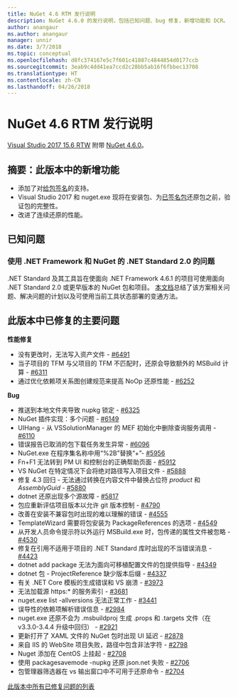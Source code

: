 ```yaml
---
title: NuGet 4.6 RTM 发行说明
description: NuGet 4.6.0 的发行说明，包括已知问题、bug 修复、新增功能和 DCR。
author: anangaur
ms.author: anangaur
manager: unnir
ms.date: 3/7/2018
ms.topic: conceptual
ms.openlocfilehash: d8fc374167e5c7f601c41887c4844854d0177ccb
ms.sourcegitcommit: 3eab9c4dd41ea7ccd2c28bb5ab16f6fbbec13708
ms.translationtype: HT
ms.contentlocale: zh-CN
ms.lasthandoff: 04/26/2018
---
```

# <a name="nuget-46-rtm-release-notes"></a>NuGet 4.6 RTM 发行说明

[Visual Studio 2017 15.6 RTW](https://www.visualstudio.com/news/releasenotes/vs2017-relnotes) 附带 [NuGet 4.6.0](https://dist.nuget.org/win-x86-commandline/v4.6.0/nuget.exe)。

## <a name="summary-whats-new-in-this-release"></a>摘要：此版本中的新增功能
* 添加了对[给包签名](https://docs.microsoft.com/en-us/nuget/create-packages/sign-a-package)的支持。  
* Visual Studio 2017 和 nuget.exe 现将在安装包、为[已签名包](https://docs.microsoft.com/en-us/nuget/reference/signed-packages-reference)还原包之前，验证包的完整性。
* 改进了连续还原的性能。

## <a name="known-issues"></a>已知问题
### <a name="issues-with-net-standard-20-with-net-framework--nuget"></a>使用 .NET Framework 和 NuGet 的 .NET Standard 2.0 的问题 

.NET Standard 及其工具旨在使面向 .NET Framework 4.6.1 的项目可使用面向 .NET Standard 2.0 或更早版本的 NuGet 包和项目。 [本文档](https://github.com/dotnet/standard/issues/481)总结了该方案相关问题、解决问题的计划以及可使用当前工具状态部署的变通方法。

## <a name="top-issues-fixed-in-this-release"></a>此版本中已修复的主要问题

**性能修复**
* 没有更改时，无法写入资产文件 - [#6491](https://github.com/NuGet/Home/issues/6491)
* 当子项目的 TFM 与父项目的 TFM 不匹配时，还原会导致额外的 MSBuild 计算 - [#6311](https://github.com/NuGet/Home/issues/6311)
* 通过优化依赖项关系图创建规范来提高 NoOp 还原性能 - [#6252](https://github.com/NuGet/Home/issues/6252)

**Bug**
* 推送到本地文件夹导致 nupkg 锁定 - [#6325](https://github.com/NuGet/Home/issues/6325)
* NuGet 插件实现：多个问题 - [#6149](https://github.com/NuGet/Home/issues/6149)
* UIHang - 从 VSSolutionManager 的 MEF 初始化中删除查询服务调用 - [#6110](https://github.com/NuGet/Home/issues/6110)
* 错误报告已取消的包下载任务发生异常 - [#6096](https://github.com/NuGet/Home/issues/6096)
* NuGet.exe 在程序集名称中用“%2B”替换“+”- [#5956](https://github.com/NuGet/Home/issues/5956)
* Fn+F1 无法转到 PM UI 和控制台的正确帮助页面 - [#5912](https://github.com/NuGet/Home/issues/5912)
* VS NuGet 在特定情况下会将绝对路径写入项目文件 - [#5888](https://github.com/NuGet/Home/issues/5888)
* 修复 4.3 回归 - 无法通过转换在内容文件中替换占位符 $product$ 和 $AssemblyGuid$ - [#5880](https://github.com/NuGet/Home/issues/5880)
* dotnet 还原出现多个源故障 - [#5817](https://github.com/NuGet/Home/issues/5817)
* 包应重新评估项目版本以允许 git 版本控制 - [#4790](https://github.com/NuGet/Home/issues/4790)
* 改善在安装不兼容包时出现的难以理解的错误 - [#4555](https://github.com/NuGet/Home/issues/4555)
* TemplateWizard 需要将包安装为 PackageReferences 的选项 - [#4549](https://github.com/NuGet/Home/issues/4549)
* 从开发人员命令提示符以外运行 MSBuild.exe 时，包传递的属性文件被忽略 - [#4530](https://github.com/NuGet/Home/issues/4530)
* 修复在引用不适用于项目的 .NET Standard 库时出现的不当错误消息 - [#4423](https://github.com/NuGet/Home/issues/4423)
* dotnet add package 无法为面向可移植配置文件的包提供指导 - [#4349](https://github.com/NuGet/Home/issues/4349)
* dotnet 包 - ProjectReference 缺少版本后缀 - [#4337](https://github.com/NuGet/Home/issues/4337)
* 有关 .NET Core 模板的生成错误和 VS 崩溃 - [#3973](https://github.com/NuGet/Home/issues/3973)
* 无法加载源 https:* 的服务索引 - [#3681](https://github.com/NuGet/Home/issues/3681)
* nuget.exe list -allversions 无法正常工作 - [#3441](https://github.com/NuGet/Home/issues/3441)
* 误导性的依赖项解析错误信息 - [#2984](https://github.com/NuGet/Home/issues/2984)
* nuget.exe 还原不会为 .msbuildproj 生成 .props 和 .targets 文件（在 v3.3.0-3.4.4 升级中回归） - [#2921](https://github.com/NuGet/Home/issues/2921)
* 更新打开了 XAML 文件的 NuGet 包时出现 UI 延迟 - [#2878](https://github.com/NuGet/Home/issues/2878)
* 来自 IIS 的 WebSite 项目失败，路径中包含非法字符 - [#2798](https://github.com/NuGet/Home/issues/2798)
* Nuget 添加在 CentOS 上挂起 - [#2708](https://github.com/NuGet/Home/issues/2708)
* 使用 packagesavemode -nupkg 还原 json.net 失败 - [#2706](https://github.com/NuGet/Home/issues/2706)
* 包管理器筛选器在 vs 输出窗口中不可用于还原命令 - [#2704](https://github.com/NuGet/Home/issues/2704)


[此版本中所有已修复问题的列表](https://github.com/NuGet/Home/issues?q=is%3Aissue+is%3Aclosed+milestone%3A%224.6")
